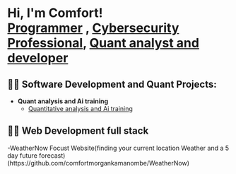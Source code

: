 <h1>Hi, I'm Comfort! <br/><a href="https://github.com/comfortmorgankamanombe">Programmer</a> , <a href="https://www.linkedin.com/in/Morgan Kamanombe/">Cybersecurity Professional</a>, <a href="https://www.youtube.com/c/joshmadakor"> Quant analyst and developer</a></h1>   
<h2>👨‍💻 Software Development and Quant Projects:</h2>

- <b>Quant analysis and Ai training </b>
  - [Quantitative analysis and Ai training](https://github.com/comfortmorgankamanombe/QuantAnalysisAi)

<h2>👨‍💻 Web Development full stack</h2>
-WeatherNow Focust Website(finding your current location Weather and a 5 day future forecast)(https://github.com/comfortmorgankamanombe/WeatherNow)
